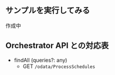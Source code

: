 ## サンプルを実行してみる

作成中

## Orchestrator API との対応表

- findAll (queries?: any)
    - GET ``/odata/ProcessSchedules``
